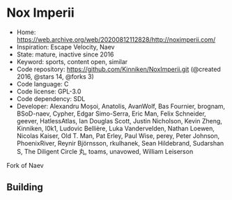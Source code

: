 # Nox Imperii

- Home: https://web.archive.org/web/20200812112828/http://noximperii.com/
- Inspiration: Escape Velocity, Naev
- State: mature, inactive since 2016
- Keyword: sports, content open, similar
- Code repository: https://github.com/Kinniken/NoxImperii.git (@created 2016, @stars 14, @forks 3)
- Code language: C
- Code license: GPL-3.0
- Code dependency: SDL
- Developer: Alexandru Moșoi, Anatolis, AvanWolf, Bas Fournier, brognam, BSoD-naev, Cypher, Edgar Simo-Serra, Eric Man, Felix Schneider, geever, HatlessAtlas, Ian Douglas Scott, Justin Nicholson, Kevin Zheng, Kinniken, l0k1, Ludovic Bellière, Luka Vandervelden, Nathan Loewen, Nicolas Kaiser, Old T. Man, Pat Erley, Paul Wise, perey, Peter Johnson, PhoenixRiver, Reynir Björnsson, rkulhanek, Sean Hildebrand, Sudarshan S, The Diligent Circle 丸, toams, unavowed, William Leiserson

Fork of Naev

## Building
